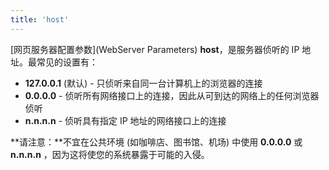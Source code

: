 ```yaml
---
title: 'host'
---
```


[网页服务器配置参数](WebServer Parameters) **host**，是服务器侦听的 IP 地址。最常见的设置有：

* **127.0.0.1** (默认) - 只侦听来自同一台计算机上的浏览器的连接
* **0.0.0.0** - 侦听所有网络接口上的连接，因此从可到达的网络上的任何浏览器侦听
* **n.n.n.n** - 侦听具有指定 IP 地址的网络接口上的连接

**请注意：**不宜在公共环境 (如咖啡店、图书馆、机场) 中使用 **0.0.0.0** 或 **n.n.n.n** ，因为这将使您的系统暴露于可能的入侵。
